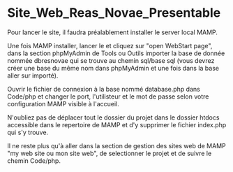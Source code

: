 # Site_Web_Reas_Novae_Presentable
Pour lancer le site, il faudra préalablement installer le server local MAMP.

Une fois MAMP installer, lancer le et cliquez sur "open WebStart page", dans la section phpMyAdmin de Tools ou Outils importer la base de donnée nommée dbresnovae qui se trouve au chemin sql/base sql (vous devrez créer une base du même nom dans phpMyAdmin et une fois dans la base aller sur importé).

Ouvrir le fichier de connexion à la base nommé database.php dans Code/php et changer le port, l'utilisteur et le mot de passe selon votre configuration MAMP visible à l'accueil.

N'oubliez pas de déplacer tout le dossier du projet dans le dossier htdocs accessible dans le repertoire de MAMP et d'y supprimer le fichier index.php qui s'y trouve.

Il ne reste plus qu'à aller dans la section de gestion des sites web de MAMP "my web site ou mon site web", de selectionner le projet et de suivre le chemin Code/php.
